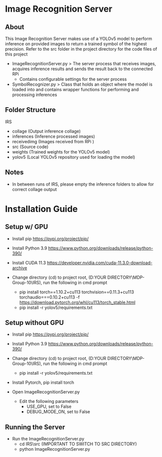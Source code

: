 # Image Recognition Server

## About
This Image Recognition Server makes use of a YOLOv5 model to perform inference on provided images to return a trained symbol of the highest precision.
Refer to the src folder in the project directory for the code files of this project
- ImageRecognitionServer.py > The server process that receives images, acquires inference results and sends the result back to the connected RPi
  - Contains configurable settings for the server process
- SymbolRecognizer.py > Class that holds an object where the model is loaded into and contains wrapper functions for performing and processing inferences

## Folder Structure
IRS
- collage (Output inference collage)
- inferences (Inference processed images)
- receivedimg (Images received from RPi <Unprocessed>)
- src (Source code)
- weights (Trained weights for the YOLOv5 model)
- yolov5 (Local YOLOv5 repository used for loading the model)
  
## Notes
- In between runs of IRS, please empty the inference folders to allow for correct collage output

# Installation Guide
## Setup w/ GPU
- Install pip https://pypi.org/project/pip/

- Install Python 3.9 https://www.python.org/downloads/release/python-390/

- Install CUDA 11.3 https://developer.nvidia.com/cuda-11.3.0-download-archive

- Change directory (cd) to project root, (D:YOUR DIRECTORY\MDP-Group-10\IRS), run the following in cmd prompt
  - pip install torch==1.10.2+cu113 torchvision==0.11.3+cu113 torchaudio===0.10.2+cu113 -f https://download.pytorch.org/whl/cu113/torch_stable.html
  - pip install -r yolov5/requirements.txt

## Setup without GPU
- Install pip https://pypi.org/project/pip/

- Install Python 3.9 https://www.python.org/downloads/release/python-390/

- Change directory (cd) to project root, (D:YOUR DIRECTORY\MDP-Group-10\IRS), run the following in cmd prompt
  - pip install -r yolov5/requirements.txt

- Install Pytorch, pip install torch

- Open ImageRecognitionServer.py
  - Edit the following parameters
    - USE_GPU, set to False
    - DEBUG_MODE_ON, set to False

## Running the Server
- Run the ImageRecognitionServer.py
  - cd IRS\src (IMPORTANT TO SWITCH TO SRC DIRECTORY)
  - python ImageRecognitionServer.py


